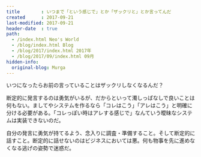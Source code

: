 ```yaml
---
title        : いつまで「という感じで」とか「ザックリと」とか言ってんだ
created      : 2017-09-21
last-modified: 2017-09-21
header-date  : true
path:
  - /index.html Neo's World
  - /blog/index.html Blog
  - /blog/2017/index.html 2017年
  - /blog/2017/09/index.html 09月
hidden-info:
  original-blog: Murga
---
```


いつになったらお前の言っていることはザックリしなくなるんだ？

断定的に発言するのは勇気がいるが、だからといって濁しっぱなしで良いことは何もない。ましてやシステムを作るなら「コレはこう」「アレはこう」と明確に分ける必要がある。「コレっぽい時はアレする感じで」なんていう曖昧なシステムは実装できないのだ。

自分の発言に勇気が持てるよう、念入りに調査・準備すること。そして断定的に話すこと。断定的に話せないのはビジネスにおいては悪。何も物事を先に進めなくなる逃げの姿勢で迷惑だ。
